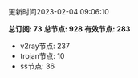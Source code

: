 更新时间2023-02-04 09:06:10

**总订阅: 73**
**总节点: 928**
**有效节点: 283**
- v2ray节点: 237
- trojan节点: 10
- ss节点: 36

